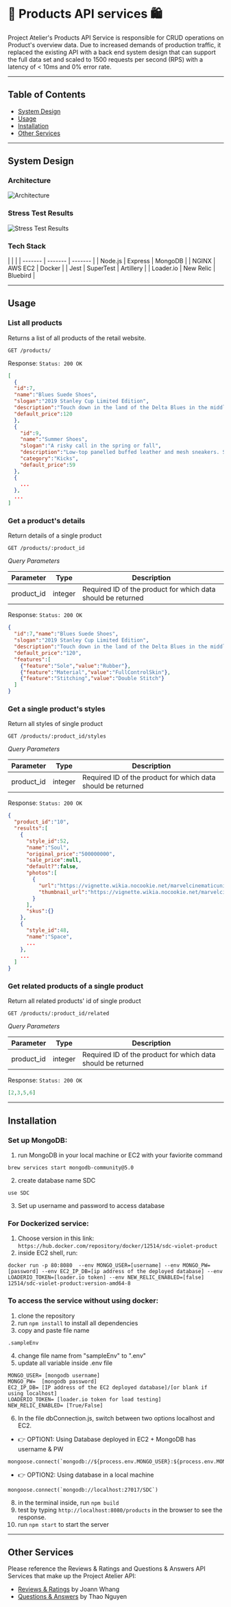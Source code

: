 # :shopping_cart: Products API services :shopping:
Project Atelier's Products API Service is responsible for CRUD operations on Product's overview data. Due to increased demands of production traffic, it replaced the existing API with a back end system design that can support the full data set and scaled to 1500 requests per second (RPS) with a latency of < 10ms and 0% error rate.

---
## Table of Contents
  - <a href='#system-design'>System Design</a>
  - <a href='#usage'>Usage</a>
  - <a href='#installation'>Installation</a>
  - <a href='#other-services'>Other Services</a>

---
## System Design
  ### Architecture
  ![Architecture](https://github.com/rpp33-sdc-violet/Products/blob/main/readmePhoto/backend%20architecture.png)
  ### Stress Test Results
  ![Stress Test Results](https://github.com/rpp33-sdc-violet/Products/blob/main/readmePhoto/1800rps.png)

  ### Tech Stack
  |     |     |
  | ------- | ------- | ------- |
  | Node.js | Express | MongoDB |
  | NGINX   | AWS EC2 | Docker  |
  | Jest    | SuperTest | Artillery |
  | Loader.io | New Relic | Bluebird |

---
## Usage
  ### List all products
  Returns a list of all products of the retail website.

  `GET /products/`

  Response: `Status: 200 OK`
  ```json
  [
    {
    "id":7,
    "name":"Blues Suede Shoes",
    "slogan":"2019 Stanley Cup Limited Edition",
    "description":"Touch down in the land of the Delta Blues in the middle of the pouring rain","category":"Dress Shoes",
    "default_price":120
    },
    {
      "id":9,
      "name":"Summer Shoes",
      "slogan":"A risky call in the spring or fall",
      "description":"Low-top panelled buffed leather and mesh sneakers. Sizing embroidered in black at round toe. Tonal lace-up closure. Pull-loop and rubberized style name at padded tongue. Padded collar. Pull-loop at heel collar. Logo embroidered in black at outer side. Tonal treaded rubber sole. Tonal stitching.",
      "category":"Kicks",
      "default_price":59
    },
    {
      ...
    },
    ...
  ]
  ```
  ### Get a product's details
  Return details of a single product

  `GET /products/:product_id`

  *Query Parameters*

  | Parameter	 | Type      | Description                                               |
  | ---------- | :-------: | --------------------------------------------------------- |
  | product_id |  integer  | Required ID of the product for which data should be returned |

  Response: `Status: 200 OK`
  ```json
  {
    "id":7,"name":"Blues Suede Shoes",
    "slogan":"2019 Stanley Cup Limited Edition",
    "description":"Touch down in the land of the Delta Blues in the middle of the pouring rain","category":"Dress Shoes",
    "default_price":"120",
    "features":[
      {"feature":"Sole","value":"Rubber"},
      {"feature":"Material","value":"FullControlSkin"},
      {"feature":"Stitching","value":"Double Stitch"}
    ]
  }
  ```
  ### Get a single product's styles
  Return all styles of single product

  `GET /products/:product_id/styles`

  *Query Parameters*

  | Parameter	 | Type      | Description                                               |
  | ---------- | :-------: | --------------------------------------------------------- |
  | product_id |  integer  | Required ID of the product for which data should be returned |

  Response: `Status: 200 OK`
  ```json
  {
    "product_id":"10",
    "results":[
      {
        "style_id":52,
        "name":"Soul",
        "original_price":"500000000",
        "sale_price":null,
        "default?":false,
        "photos":[
          {
            "url":"https://vignette.wikia.nocookie.net/marvelcinematicuniverse/images/0/0a/Space_Stone_VFX.png/revision/latest?cb=20190427012702",
            "thumbnail_url":"https://vignette.wikia.nocookie.net/marvelcinematicuniverse/images/0/0a/Space_Stone_VFX.png/revision/latest?cb=20190427012702"
          }
        ],
        "skus":{}
      },
      {
        "style_id":48,
        "name":"Space",
        ...
      },
      ...
    ]
  }
  ```

  ### Get related products of a single product
  Return all related products' id of single product

  `GET /products/:product_id/related`

  *Query Parameters*

  | Parameter	 | Type      | Description                                               |
  | ---------- | :-------: | --------------------------------------------------------- |
  | product_id |  integer  | Required ID of the product for which data should be returned |

  Response: `Status: 200 OK`
  ```json
  [2,3,5,6]
  ```

---
## Installation
  ### Set up MongoDB:
  1. run MongoDB in your local machine or EC2 with your faviorite command
  ```
  brew services start mongodb-community@5.0
  ```
  2. create database name SDC
  ```
  use SDC
  ```
  3. Set up username and password to access database

  ### For Dockerized service:
  1. Choose version in this link: `https://hub.docker.com/repository/docker/12514/sdc-violet-product`
  2. inside EC2 shell, run:
  ```
  docker run -p 80:8080  --env MONGO_USER=[username] --env MONGO_PW=[password] --env EC2_IP_DB=[ip address of the deployed database] --env LOADERIO_TOKEN=[loader.io token] --env NEW_RELIC_ENABLED=[false] 12514/sdc-violet-product:version-amd64-8
  ```

  ### To access the service without using docker:
  1. clone the repository
  2. run `npm install` to install all dependencies
  3. copy and paste file name
  ```
  .sampleEnv
  ```
  4. change file name from "sampleEnv" to ".env"
  5. update all variable inside .env file
  ```
  MONGO_USER= [mongodb username]
  MONGO_PW=  [mongodb password]
  EC2_IP_DB= [IP address of the EC2 deployed database]/[or blank if using localhost]
  LOADERIO_TOKEN= [loader.io token for load testing]
  NEW_RELIC_ENABLED= [True/False]
  ```

  6. In the file dbConnection.js, switch between two options localhost and EC2.

  - :point_right: OPTION1: Using Database deployed in EC2 + MongoDB has username & PW
  ```
  mongoose.connect(`mongodb://${process.env.MONGO_USER}:${process.env.MONGO_PW}@${process.env.EC2_IP_DB}:27017/SDC`)
  ```

  - :point_right: OPTION2: Using database in a local machine
  ```
  mongoose.connect(`mongodb://localhost:27017/SDC`)
  ```

  8. in the terminal inside, run `npm build`
  9. test by typing `http://localhost:8080/products` in the browser to see the response.
  10. run `npm start` to start the server

---
## Other Services
Please reference the Reviews & Ratings and Questions & Answers API Services that make up the Project Atelier API:
  - <a href='https://github.com/rpp33-sdc-violet/reviews-service'>Reviews & Ratings</a> by Joann Whang
  - <a href='https://github.com/rpp33-sdc-violet/questions-answers'>Questions & Answers</a> by Thao Nguyen
